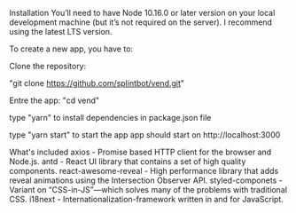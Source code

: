 Installation
You’ll need to have Node 10.16.0 or later version on your local development machine (but it’s not required on the server). I recommend using the latest LTS version.

To create a new app, you have to:


Clone the repository:

"git clone https://github.com/splintbot/vend.git"

Entre the app:
"cd vend"


type "yarn" to install dependencies in package.json file


type "yarn start" to start the app 
app should start on http://localhost:3000


What's included
axios - Promise based HTTP client for the browser and Node.js.
antd - React UI library that contains a set of high quality components.
react-awesome-reveal - High performance library that adds reveal animations using the Intersection Observer API.
styled-componets - Variant on “CSS-in-JS”—which solves many of the problems with traditional CSS.
i18next - Internationalization-framework written in and for JavaScript.